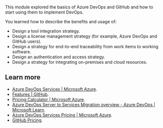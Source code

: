 This module explored the basics of Azure DevOps and GitHub and how to start using them to implement DevOps.

You learned how to describe the benefits and usage of:

 -  Design a tool integration strategy.
 -  Design a license management strategy (for example, Azure DevOps and GitHub users).
 -  Design a strategy for end-to-end traceability from work items to working software.
 -  Design an authentication and access strategy.
 -  Design a strategy for integrating on-premises and cloud resources.

## Learn more

 -  [Azure DevOps Services \| Microsoft Azure](https://azure.microsoft.com/services/devops/).
 -  [Features \| GitHub](https://github.com/features).
 -  [Pricing Calculator \| Microsoft Azure](https://azure.microsoft.com/pricing/calculator/).
 -  [Azure DevOps Server to Services Migration overview - Azure DevOps \| Microsoft Learn](/azure/devops/migrate/migration-overview?view=azure-devops).
 -  [Azure DevOps Services Pricing \| Microsoft Azure](https://azure.microsoft.com/pricing/details/devops/azure-devops-services/).
 -  [GitHub Pricing](https://github.com/pricing/).
